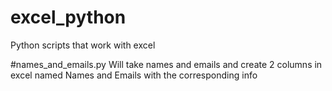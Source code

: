 # excel_python
Python scripts that work with excel

#names_and_emails.py
Will take names and emails and create 2 columns in excel named Names and Emails with the corresponding info
